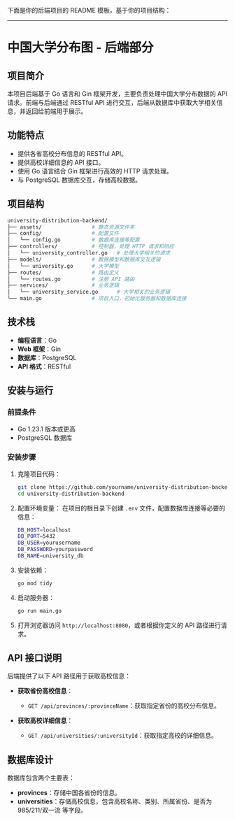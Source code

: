 下面是你的后端项目的 README 模板，基于你的项目结构：

---

# 中国大学分布图 - 后端部分

## 项目简介
本项目后端基于 Go 语言和 Gin 框架开发，主要负责处理中国大学分布数据的 API 请求。前端与后端通过 RESTful API 进行交互，后端从数据库中获取大学相关信息，并返回给前端用于展示。

## 功能特点
- 提供各省高校分布信息的 RESTful API。
- 提供高校详细信息的 API 接口。
- 使用 Go 语言结合 Gin 框架进行高效的 HTTP 请求处理。
- 与 PostgreSQL 数据库交互，存储高校数据。

## 项目结构
```bash
university-distribution-backend/
├── assets/                # 静态资源文件夹
├── config/                # 配置文件
│   └── config.go          # 数据库连接等配置
├── controllers/           # 控制器，处理 HTTP 请求和响应
│   └── university_controller.go   # 处理大学相关的请求
├── models/                # 数据模型和数据库交互逻辑
│   └── university.go      # 大学模型
├── routes/                # 路由定义
│   └── routes.go          # 注册 API 路由
├── services/              # 业务逻辑
│   └── university_service.go      # 大学相关的业务逻辑
└── main.go                # 项目入口，初始化服务器和数据库连接
```

## 技术栈
- **编程语言**：Go
- **Web 框架**：Gin
- **数据库**：PostgreSQL
- **API 格式**：RESTful

## 安装与运行

### 前提条件
- Go 1.23.1 版本或更高
- PostgreSQL 数据库

### 安装步骤

1. 克隆项目代码：
   ```bash
   git clone https://github.com/yourname/university-distribution-backend.git
   cd university-distribution-backend
   ```

2. 配置环境变量：
   在项目的根目录下创建 `.env` 文件，配置数据库连接等必要的信息：

   ```bash
   DB_HOST=localhost
   DB_PORT=5432
   DB_USER=yourusername
   DB_PASSWORD=yourpassword
   DB_NAME=university_db
   ```

3. 安装依赖：
   ```bash
   go mod tidy
   ```

4. 启动服务器：
   ```bash
   go run main.go
   ```

5. 打开浏览器访问 `http://localhost:8080`，或者根据你定义的 API 路径进行请求。

## API 接口说明
后端提供了以下 API 路径用于获取高校信息：

- **获取省份高校信息**：
  - `GET /api/provinces/:provinceName`：获取指定省份的高校分布信息。
  
- **获取高校详细信息**：
  - `GET /api/universities/:universityId`：获取指定高校的详细信息。

## 数据库设计
数据库包含两个主要表：
- **provinces**：存储中国各省份的信息。
- **universities**：存储高校信息，包含高校名称、类别、所属省份、是否为 985/211/双一流 等字段。
